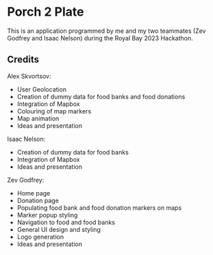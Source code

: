 # Porch 2 Plate

This is an application programmed by me and my two teammates (Zev Godfrey and Isaac Nelson) during the Royal Bay 2023 Hackathon.

## Credits  

Alex Skvortsov:
- User Geolocation
- Creation of dummy data for food banks and food donations
- Integration of Mapbox
- Colouring of map markers
- Map animation
- Ideas and presentation

Isaac Nelson:
- Creation of dummy data for food banks
- Integration of Mapbox
- Ideas and presentation

Zev Godfrey:
- Home page
- Donation page
- Populating food bank and food donation markers on maps
- Marker popup styling
- Navigation to food and food banks
- General UI design and styling
- Logo generation
- Ideas and presentation
